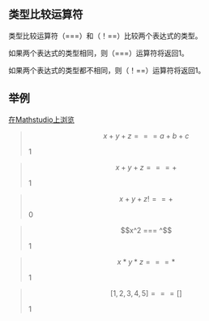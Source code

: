 
## 类型比较运算符

类型比较运算符（===）和（！==）比较两个表达式的类型。

如果两个表达式的类型相同，则（===）运算符将返回1。

如果两个表达式的类型都不相同，则（！==）运算符将返回1。


## 举例

[在Mathstudio上浏览](http://mathstud.io/?input[0]=eCt5K3ogPT09IGErYitj&input[1]=eCt5K3ogPT09ICs%3D&input[2]=eCt5K3ogIT09ICs%3D&input[3]=eF4yID09PSBe&input[4]=eCp5KnogPT09ICo%3D&input[5]=WzEsMiwzLDQsNV0gPT09IFtd)


> ```math
> x+y+z === a+b+c
> ```
>
> $1$

> ```math
> x+y+z === +
> ```
>
> $1$

> ```math
> x+y+z !== +
> ```
>
> $0$

> ```math
> x^2 === ^
> ```
>
> $1$

> ```math
> x*y*z === *
> ```
>
> $1$

> ```math
> [1, 2, 3, 4, 5] === []
> ```
>
> $1$